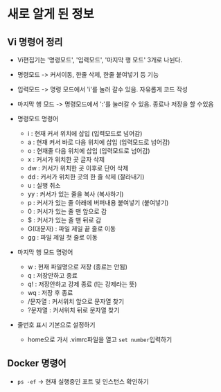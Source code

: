 # 새로 알게 된 정보

## Vi 명령어 정리
  - Vi편집기는 '명령모드', '입력모드', '마지막 행 모드' 3개로 나뉜다.
  - 명령모드 -> 커서이동, 한줄 삭제, 한줄 붙여넣기 등 기능
  - 입력모드 -> 명령 모드에서 'i'를 눌러 갈수 있음. 자유롭게 코드 작성
  - 마지막 행 모드 -> 명령모드에서 ':'를 눌러갈 수 있음. 종료나 저장을 할 수있음

  - 명령모드 명령어
    - i : 현재 커서 위치에 삽입 (입력모드로 넘어감)
    - a : 현재 커서 바로 다음 위치에 삽입 (입력모드로 넘어감)
    - o : 현재줄 다음 위치에 삽입 (입력모드로 넘어감)
    - x : 커서가 위치한 곳 글자 삭제
    - dw : 커서가 위치한 곳 이후로 단어 삭제
    - dd : 커서가 위치한 곳의 한 줄 삭제 (잘라내기)
    - u : 실행 취소
    - yy : 커서가 있는 줄을 복사 (복사하기)
    - p : 커서가 있는 줄 아래에 버퍼내용 붙여넣기 (붙여넣기)
    - 0 : 커서가 있는 줄 맨 앞으로 감
    - $ : 커서가 있는 줄 맨 뒤로 감
    - G(대문자) : 파일 제일 끝 줄로 이동
    - gg : 파일 제일 첫 줄로 이동
  - 마지막 행 모드 명령어
    - w : 현재 파일명으로 저장 (종료는 안됨)
    - q : 저장안하고 종료
    - q! : 저장안하고 강제 종료 (!는 강제라는 뜻)
    - wq : 저장 후 종료
    - /문자열 : 커서위치 앞으로 문자열 찾기
    - ?문자열 : 커서위치 뒤로 문자열 찾기
  - 줄번호 표시 기본으로 설정하기
    - home으로 가서 .vimrc파일을 열고 `set number`입력하기

## Docker 명령어
  - `ps -ef` -> 현재 실행중인 포트 및 인스턴스 확인하기
